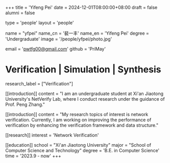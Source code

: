 +++
title = 'Yifeng Pei'
date = 2024-12-01T08:00:00+08:00
draft = false
alumni = false

type = 'people'
layout = 'people'

name = "yfpei"
name_cn = '裴一丰'
name_en = 'Yifeng Pei'
degree = 'Undergraduate'
image = '/people/yfpei/photo.jpg'

email = 'pwtfg00@gmail.com'
github = 'PriMay'

# Verification | Simulation | Synthesis

research_label = ["Verification"]

[[introduction]]
 content = "I am an undergraduate student at Xi'an Jiaotong University's NetVerify Lab, where I conduct research under the guidance of Prof. Peng Zhang."

[[introduction]]
 content = "My research topics of interest is network verification. Currently, I am working on improving the performance of verification by enhancing the verification framework and data structure."

[[research]]
 interest = 'Network Verification'

[[education]]
 school = "Xi'an Jiaotong University"
 major = "School of Computer Science and Technology"
 degree = 'B.E. in Computer Science'
 time = '2023.9 - now'
+++
